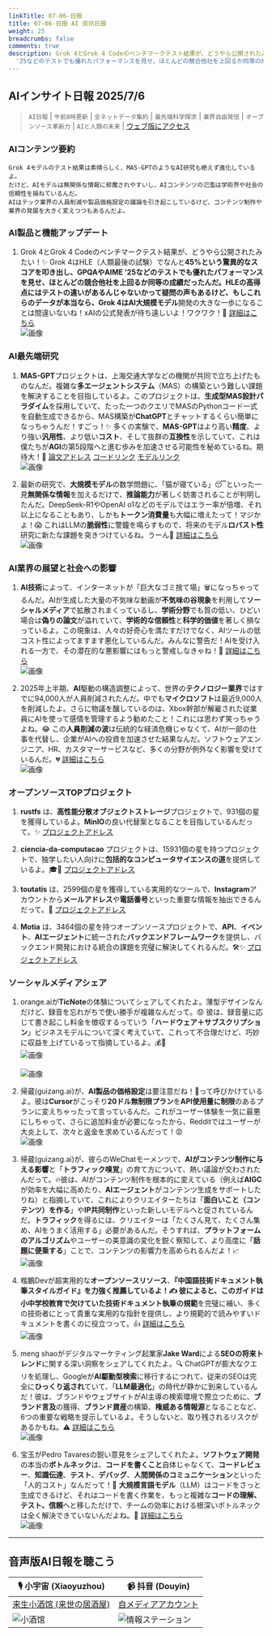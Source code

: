 ```yaml
---
linkTitle: 07-06-日报
title: 07-06-日报 AI 资讯日报
weight: 25
breadcrumbs: false
comments: true
description: Grok 4とGrok 4 Codeのベンチマークテスト結果が、どうやら公開されたみたい！✨ Grok 4はHLE（人類最後の試験）でなんと45%という驚異的なスコアを叩き出し、GPQAやAIME
  '25などのテストでも優れたパフォーマンスを見せ、ほとんどの競合他社を上回るか同等の成績だったんだ。HLEの高得点に.
---
```

## AIインサイト日報 2025/7/6

> `AI日報` | `午前8時更新` | `全ネットデータ集約` | `最先端科学探求` | `業界自由発信` | `オープンソース革新力` | `AIと人類の未来` | [ウェブ版にアクセス](https://ai.hubtoday.app/)

### AIコンテンツ要約

```
Grok 4モデルのテスト結果は素晴らしく、MAS-GPTのようなAI研究も絶えず進化しているよ。
だけど、AIモデルは無関係な情報に邪魔されやすいし、AIコンテンツの氾濫は学術界や社会の信頼性を損ねているんだ。
AIはテック業界の人員削減や製品価格設定の議論を引き起こしているけど、コンテンツ制作や業界の発展を大きく変えつつもあるんだよ。
```

### AI製品と機能アップデート

1.  Grok 4とGrok 4 Codeのベンチマークテスト結果が、どうやら公開されたみたい！✨ Grok 4はHLE（人類最後の試験）でなんと**45%**という驚異的なスコアを叩き出し、GPQAやAIME '25などのテストでも優れたパフォーマンスを見せ、ほとんどの競合他社を上回るか同等の成績だったんだ。HLEの高得点にはテストの違いがあるんじゃないかって疑問の声もあるけど、もしこれらのデータが本当なら、Grok 4は**AI大規模モデル**開発の大きな一歩になることは間違いないね！xAIの公式発表が待ち遠しいよ！ワクワク！🤩 [詳細はこちら](https://www.jiqizhixin.com/articles/2025-07-05-3)
    <br/> ![画像](https://cdn.jsdmirror.com/gh/justlovemaki/imagehub@main/images/2025/07/news_01k022x081fajbm9e9tpd2ycvx.avif "Grok 4のベンチマーク結果") <br/>

### AI最先端研究

1.  **MAS-GPT**プロジェクトは、上海交通大学などの機関が共同で立ち上げたものなんだ。複雑な**多エージェントシステム**（MAS）の構築という難しい課題を解決することを目指しているよ。このプロジェクトは、**生成型MAS設計パラダイム**を採用していて、たった一つのクエリでMASのPythonコード一式を自動生成できるから、MAS構築が**ChatGPT**とチャットするくらい簡単になっちゃうんだ！すごっ！✨ 多くの実験で、**MAS-GPT**はより高い**精度**、より強い**汎用性**、より低い**コスト**、そして抜群の**互換性**を示していて、これは僕たちが**AGI**の第5段階へと進む歩みを加速させる可能性を秘めているね。期待大！🚀 [論文アドレス](https://arxiv.org/abs/2503.03686) [コードリンク](https://github.com/MASWorks/MAS-GPT) [モデルリンク](https://huggingface.co/MASWorks/MAS-GPT-32B)
    <br/> ![画像](https://cdn.jsdmirror.com/gh/justlovemaki/imagehub@main/images/2025/07/news_01k022x1rjfb79fm5xqm60pe30.avif "MAS-GPTプロジェクトの利点比較") <br/>

2.  最新の研究で、**大規模モデル**の数学問題に、「猫が寝ている」😴といった一見**無関係な情報**を加えるだけで、**推論能力**が著しく妨害されることが判明したんだ。DeepSeek-R1やOpenAI o1などのモデルではエラー率が倍増、それ以上になることもあり、しかも**トークン消費量**も大幅に増えたって！マジかよ！😱 これはLLMの**脆弱性**に警鐘を鳴らすもので、将来のモデル**ロバスト性**研究に新たな課題を突きつけているね。うーん🤔 [詳細はこちら](https://mp.weixin.qq.com/s?__biz=MzIzNjc1NzUzMw==&mid=2247808013&idx=1&sn=272e54ef1f178a2887c268ce178c4c13)
    <br/> ![画像](https://cdn.jsdmirror.com/gh/justlovemaki/imagehub@main/images/2025/07/news_01k022x32we42bsh86ekajn8pn.avif "LLMのロバスト性研究における課題") <br/>

### AI業界の展望と社会への影響

1.  **AI技術**によって、インターネットが「巨大なゴミ捨て場」🗑️になっちゃってるんだ。AIが生成した大量の不気味な動画が**不気味の谷現象**を利用して**ソーシャルメディア**で拡散されまくっているし、**学術分野**でも質の低い、ひどい場合は**偽りの論文**が溢れていて、**学術的な信頼性**と**科学的価値**を著しく損なっているよ。この現象は、人々の好奇心を満たすだけでなく、AIツールの低コスト性によってますます悪化しているんだ。みんなに警告だ！AIを受け入れる一方で、その潜在的な悪影響にはもっと警戒しなきゃね！🚨 [詳細はこちら](https://www.jiqizhixin.com/articles/2025-07-05-5)
    <br/> ![画像](https://cdn.jsdmirror.com/gh/justlovemaki/imagehub@main/images/2025/07/news_01k022x5paecs91yg5zj0vxzxp.avif "AI生成による不気味な動画の拡散") <br/>

2.  2025年上半期、**AI**駆動の構造調整によって、世界の**テクノロジー業界**ではすでに94,000人が人員削減されたんだ。中でも**マイクロソフト**は最近9,000人を削減したよ。さらに物議を醸しているのは、Xbox幹部が解雇された従業員にAIを使って感情を管理するよう勧めたこと！これには思わず笑っちゃうよね。😂 この**人員削減の波**は伝統的な経済危機じゃなくて、AIが一部の仕事を代替し、企業がAIへの投資を加速させた結果なんだ。ソフトウェアエンジニア、HR、カスタマーサービスなど、多くの分野が例外なく影響を受けているんだ。💔 [詳細はこちら](https://mp.weixin.qq.com/s?__biz=MzI3MTA0MTk1MA==&mid=2652607008&idx=1&sn=f4eaf35d3c648f6182f0049eeef9b758)
    <br/> ![画像](https://cdn.jsdmirror.com/gh/justlovemaki/imagehub@main/images/2025/07/news_01k022x764ett8cy5rywp2k3a7.avif "AI駆動のテクノロジー業界における人員削減") <br/>

### オープンソースTOPプロジェクト

1.  **rustfs** は、**高性能分散オブジェクトストレージ**プロジェクトで、931個の星を獲得しているよ。**MinIO**の良い代替案となることを目指しているんだって。✨ [プロジェクトアドレス](https://github.com/rustfs/rustfs)

2.  **ciencia-da-computacao** プロジェクトは、15931個の星を持つプロジェクトで、独学したい人向けに**包括的なコンピュータサイエンスの道**を提供しているよ。🎓🚀 [プロジェクトアドレス](https://github.com/Universidade-Livre/ciencia-da-computacao)

3.  **toutatis** は、2599個の星を獲得している実用的なツールで、**Instagram**アカウントから**メールアドレス**や**電話番号**といった重要な情報を抽出できるんだって。🤫 [プロジェクトアドレス](https://github.com/megadose/toutatis)

4.  **Motia** は、3464個の星を持つオープンソースプロジェクトで、**API**、**イベント**、**AIエージェント**に統一された**バックエンドフレームワーク**を提供し、バックエンド開発における統合の課題を完璧に解決してくれるんだ。🛠️✨ [プロジェクトアドレス](https://github.com/MotiaDev/motia)

### ソーシャルメディアシェア

1.  orange.aiが**TicNote**の体験についてシェアしてくれたよ。薄型デザインなんだけど、録音を忘れがちで使い勝手が複雑なんだって。😟 彼は、録音量に応じて書き起こし料金を徴収するっていう「**ハードウェア＋サブスクリプション**」ビジネスモデルについて深く考えていて、これって不合理だけど、巧妙に収益を上げているって指摘しているよ。💰🤔
    <br/> ![画像](https://cdn.jsdmirror.com/gh/justlovemaki/imagehub@main/images/2025/07/news_01k022xa58e5cat0wkae4hr7r0.avif "TicNoteの薄型設計") <br/>
    <br/> ![画像](https://cdn.jsdmirror.com/gh/justlovemaki/imagehub@main/images/2025/07/news_01k022xdc2f2wrmww7m6pqa7bk.avif "TicNoteの録音機能") <br/>

2.  帰蔵(guizang.ai)が、**AI製品の価格設定**は要注意だね！📢って呼びかけているよ。彼は**Cursor**がこっそり**20ドル無制限プラン**を**API使用量に制限**のあるプランに変えちゃったって言っているんだ。これがユーザー体験を一気に最悪にしちゃって、さらに追加料金が必要になったから、Redditではユーザーが大炎上して、次々と返金を求めているんだって！😡
    <br/> ![画像](https://cdn.jsdmirror.com/gh/justlovemaki/imagehub@main/images/2025/07/news_01k022xfjsf2c8hghddgrr5z7r.avif "Cursorの製品価格設定が物議を醸す") <br/>

3.  帰蔵(guizang.ai)が、彼らのWeChatモーメンツで、**AIがコンテンツ制作に与える影響**と「**トラフィック嗅覚**」の育て方について、熱い議論が交わされたんだって。🔥彼は、AIがコンテンツ制作を根本的に変えている（例えば**AIGC**が効率を大幅に高めたり、**AIエージェント**がコンテンツ生成をサポートしたりね）と指摘していて、これによりクリエイターたちは「**面白いこと（コンテンツ）を作る**」や**IP共同制作**といった新しいモデルへと促されているんだ。**トラフィック**を得るには、クリエイターは「たくさん見て、たくさん集め、AIをうまく活用する」必要があるんだ。そうすれば、**プラットフォームのアルゴリズム**やユーザーの美意識の変化を鋭く察知して、より高度に「**話題に便乗する**」ことで、コンテンツの影響力を高められるんだよ！📈
    <br/> ![画像](https://cdn.jsdmirror.com/gh/justlovemaki/imagehub@main/images/2025/07/news_01k022xhyre7atrayydbg4sv0e.avif "AIがコンテンツ制作に与える影響") <br/>

4.  楷鵬Devが超実用的な**オープンソースリソース**、**『中国語技術ドキュメント執筆スタイルガイド』**を力強く推薦しているよ！✍️ 彼によると、このガイドは小中学校教育で欠けていた**技術ドキュメント執筆の規範**を完璧に補い、多くの技術者にとって貴重な実用的な指針を提供し、より規範的で読みやすいドキュメントを書くのに役立つって。👍 [詳細はこちら](https://m.okjike.com/originalPosts/686890634618c88abfcc3761)
    <br/> ![画像](https://cdnv2.ruguoapp.com/FvDm4UbL5sWjaNfVdh1NZw-I57kXv3.png "中国語技術ドキュメントスタイルガイド") <br/>

5.  meng shaoがデジタルマーケティング起業家**Jake Ward**による**SEOの将来トレンド**に関する深い洞察をシェアしてくれたよ。🔍 ChatGPTが膨大なクエリを処理し、Googleが**AI駆動型検索**に移行するにつれて、従来のSEOは完全に**ひっくり返され**ていて、「**LLM最適化**」の時代が静かに到来しているんだ！彼は、ブランドやウェブサイトがAI主導の検索環境で際立つために、**ブランド言及**の獲得、**ブランド資産**の構築、**権威ある情報源**となることなど、6つの重要な戦略を提示しているよ。そうしないと、取り残されるリスクがあるかもね。⚠️ [詳細はこちら](https://x.com/shao__meng/status/1941297172986855492)
    <br/> ![画像](https://cdn.jsdmirror.com/gh/justlovemaki/imagehub@main/images/2025/07/news_01k022xm6cey1b6e2pk8nbwrp2.avif "SEOの将来トレンドとLLM最適化") <br/>

6.  宝玉がPedro Tavaresの鋭い意見をシェアしてくれたよ。**ソフトウェア開発**の本当の**ボトルネック**は、**コードを書くこと**自体じゃなくて、**コードレビュー**、**知識伝達**、**テスト**、**デバッグ**、**人間関係のコミュニケーション**といった「人的コスト」なんだって！🤯 **大規模言語モデル**（LLM）はコードをさっと生成できるけど、それはコードを書く作業を、もっと複雑な**コードの理解、テスト、信頼**へと移しただけで、チームの効率における根深いボトルネックは全く解決できていないんだよね。🤔 [詳細はこちら](https://x.com/dotey/status/1941247337625498002)
    <br/> ![画像](https://cdn.jsdmirror.com/gh/justlovemaki/imagehub@main/images/2025/07/news_01k022xnwxe43bgfpx7gh7bwpe.avif "ソフトウェア開発の真のボトルネック") <br/>

---

## 音声版AI日報を聴こう

| 🎙️ **小宇宙 (Xiaoyuzhou)** | 📹 **抖音 (Douyin)** |
| --- | --- |
| [来生小酒馆 (来世の居酒屋)](https://www.xiaoyuzhoufm.com/podcast/683c62b7c1ca9cf575a5030e) | [自メディアアカウント](https://www.douyin.com/user/MS4wLjABAAAAwpwqPQlu38sO38VyWgw9ZjDEnN4bMR5j8x111UxpseHR9DpB6-CveI5KRXOWuFwG)|
| ![小酒馆](https://cdn.jsdmirror.com/gh/justlovemaki/imagehub@main/logo/f959f7984e9163fc50d3941d79a7f262.md.png) | ![情報ステーション](https://cdn.jsdmirror.com/gh/justlovemaki/imagehub@main/logo/7fc30805eeb831e1e2baa3a240683ca3.md.png) |